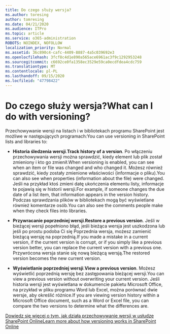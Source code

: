 ```yaml
---
title: Do czego służy wersja?
ms.author: toresing
author: tomresing
ms.date: 04/21/2020
ms.audience: ITPro
ms.topic: article
ms.service: o365-administration
ROBOTS: NOINDEX, NOFOLLOW
localization_priority: Normal
ms.assetid: 36c890c4-cafc-4409-8887-4a5c039692e3
ms.openlocfilehash: 3fcf8c4d1e890a565ace6961ac3f9c1292953248
ms.sourcegitcommit: c6692ce0fa1358ec3529e59ca0ecdfdea4cdc759
ms.translationtype: MT
ms.contentlocale: pl-PL
ms.lasthandoff: 09/15/2020
ms.locfileid: "47798422"
---
```

# <a name="what-can-i-do-with-versioning"></a><span data-ttu-id="e645b-102">Do czego służy wersja?</span><span class="sxs-lookup"><span data-stu-id="e645b-102">What can I do with versioning?</span></span>

<span data-ttu-id="e645b-103">Przechowywanie wersji na listach i w bibliotekach programu SharePoint jest możliwe w następujących programach:</span><span class="sxs-lookup"><span data-stu-id="e645b-103">You can use versioning in SharePoint lists and libraries to:</span></span>
  
- <span data-ttu-id="e645b-104">**Historia śledzenia wersji**.</span><span class="sxs-lookup"><span data-stu-id="e645b-104">**Track history of a version**.</span></span> <span data-ttu-id="e645b-105">Po włączeniu przechowywania wersji można sprawdzić, kiedy element lub plik został zmieniony i kto go zmienił.</span><span class="sxs-lookup"><span data-stu-id="e645b-105">When versioning is enabled, you can see when an item or file was changed and who changed it.</span></span> <span data-ttu-id="e645b-106">Możesz również sprawdzić, kiedy zostały zmienione właściwości (informacje o pliku).</span><span class="sxs-lookup"><span data-stu-id="e645b-106">You can also see when properties (information about the file) were changed.</span></span> <span data-ttu-id="e645b-107">Jeśli na przykład ktoś zmieni datę ukończenia elementu listy, informacje te pojawią się w historii wersji.</span><span class="sxs-lookup"><span data-stu-id="e645b-107">For example, if someone changes the due date of a list item, that information appears in the version history.</span></span> <span data-ttu-id="e645b-108">Podczas sprawdzania plików w bibliotekach mogą być wyświetlane również komentarze osób.</span><span class="sxs-lookup"><span data-stu-id="e645b-108">You can also see the comments people make when they check files into libraries.</span></span> 
    
- <span data-ttu-id="e645b-109">**Przywracanie poprzedniej wersji**.</span><span class="sxs-lookup"><span data-stu-id="e645b-109">**Restore a previous version**.</span></span> <span data-ttu-id="e645b-110">Jeśli w bieżącej wersji popełniono błąd, jeśli bieżąca wersja jest uszkodzona lub jeśli po prostu podoba Ci się Poprzednia wersja, możesz zamienić bieżącą wersję na poprzednią.</span><span class="sxs-lookup"><span data-stu-id="e645b-110">If you made a mistake in a current version, if the current version is corrupt, or if you simply like a previous version better, you can replace the current version with a previous one.</span></span> <span data-ttu-id="e645b-111">Przywrócona wersja stanie się nową bieżącą wersją.</span><span class="sxs-lookup"><span data-stu-id="e645b-111">The restored version becomes the new current version.</span></span> 
    
- <span data-ttu-id="e645b-112">**Wyświetlanie poprzedniej wersji**.</span><span class="sxs-lookup"><span data-stu-id="e645b-112">**View a previous version**.</span></span> <span data-ttu-id="e645b-113">Możesz wyświetlić poprzednią wersję bez zastępowania bieżącej wersji.</span><span class="sxs-lookup"><span data-stu-id="e645b-113">You can view a previous version without overwriting your current version.</span></span> <span data-ttu-id="e645b-114">Jeśli historia wersji jest wyświetlana w dokumencie pakietu Microsoft Office, na przykład w pliku programu Word lub Excel, można porównać dwie wersje, aby określić różnice.</span><span class="sxs-lookup"><span data-stu-id="e645b-114">If you are viewing version history within a Microsoft Office document, such as a Word or Excel file, you can compare the two versions to determine what the differences are.</span></span> 
    
[<span data-ttu-id="e645b-115">Dowiedz się więcej o tym, jak działa przechowywanie wersji w usłudze SharePoint Online</span><span class="sxs-lookup"><span data-stu-id="e645b-115">Learn more about how versioning works in SharePoint Online</span></span>](https://go.microsoft.com/fwlink/?linkid=875710)
  

